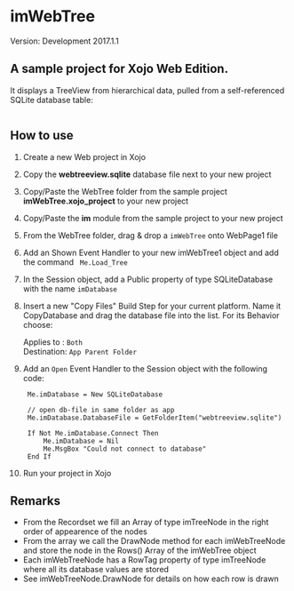 # imWebTree
Version: Development 2017.1.1
 
## A sample project for Xojo Web Edition. 
It displays a TreeView from hierarchical data, pulled from a self-referenced SQLite database table:

![<Display Name>](<https://www.osswald.com/github/imwebtree.png>)
 
## How to use
1. Create a new Web project in Xojo
2. Copy the **webtreeview.sqlite** database file next to your new project 
3. Copy/Paste the WebTree folder from the sample project **imWebTree.xojo_project** to your new project
4. Copy/Paste the **im** module from the sample project to your new project
5. From the WebTree folder, drag & drop a ```imWebTree``` onto WebPage1
file
6. Add an Shown Event Handler to your new imWebTree1 object and add the command ``` Me.Load_Tree```
7. In the Session object, add a Public property of type SQLiteDatabase with the name ```imDatabase```
8. Insert a new "Copy Files" Build Step for your current platform. Name it CopyDatabase and drag the database file into the list. For its Behavior choose: 

    Applies to : ```Both```   
    Destination: ```App Parent Folder ```
 
9. Add an ```Open``` Event Handler to the Session object with the following code:

		Me.imDatabase = New SQLiteDatabase
		
		// open db-file in same folder as app
		Me.imDatabase.DatabaseFile = GetFolderItem("webtreeview.sqlite")

		If Not Me.imDatabase.Connect Then
  			Me.imDatabase = Nil
  			Me.MsgBox "Could not connect to database"
		End If
10. Run your project in Xojo

## Remarks
* From the Recordset we fill an Array of type imTreeNode in the right order of appearence of the nodes
* From the array we call the DrawNode method for each imWebTreeNode and store the node in the Rows() Array of the imWebTree object
* Each imWebTreeNode has a RowTag property of type imTreeNode where all its database values are stored 
* See imWebTreeNode.DrawNode for details on how each row is drawn
